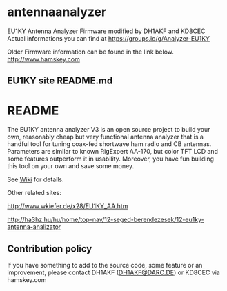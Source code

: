 # antennaanalyzer
EU1KY Antenna Analyzer Firmware modified by DH1AKF and KD8CEC
Actual informations you can find at https://groups.io/g/Analyzer-EU1KY

Older Firmware information can be found in the link below.
http://www.hamskey.com

EU1KY site README.md
---------------------------------------------------
# README #

The EU1KY antenna analyzer V3 is an open source project to build your own, reasonably cheap but very functional antenna analyzer that is a handful tool for tuning coax-fed shortwave ham radio and CB antennas. Parameters are similar to known RigExpert AA-170, but color TFT LCD and some features outperform it in usability. Moreover, you have fun building this tool on your own and save some money.

See [Wiki](https://bitbucket.org/kuchura/eu1ky_aa_v3/wiki/Home) for details.

Other related sites: 

http://www.wkiefer.de/x28/EU1KY_AA.htm

http://ha3hz.hu/hu/home/top-nav/12-seged-berendezesek/12-eu1ky-antenna-analizator

## Contribution policy ##

If you have something to add to the source code, some feature or an improvement, please contact DH1AKF (DH1AKF@DARC.DE) or KD8CEC via hamskey.com

